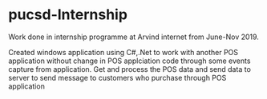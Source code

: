 # pucsd-Internship
Work done in internship programme at Arvind internet from June-Nov 2019.


Created windows application using C#,.Net to work with another POS application without change in POS applciation code through some events capture from application.
Get and process the POS data and send data to server to send message to customers who purchase through POS application

